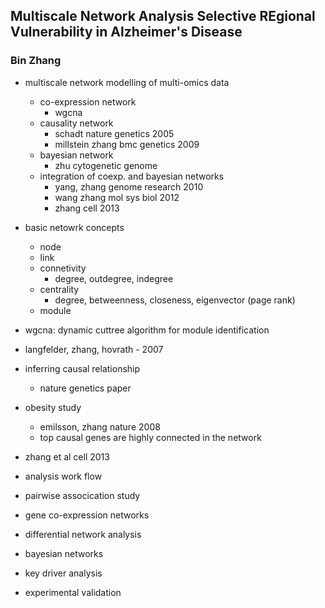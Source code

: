 ## Multiscale Network Analysis Selective REgional Vulnerability in Alzheimer's Disease ##
### Bin Zhang ###

- multiscale network modelling of multi-omics data
  - co-expression network
    - wgcna
  - causality network
    - schadt nature genetics 2005
    - millstein zhang bmc genetics 2009 
  - bayesian network
    - zhu cytogenetic genome
  - integration of coexp. and bayesian networks
    - yang, zhang genome research 2010
    - wang zhang mol sys biol 2012
    - zhang cell 2013
    
- basic netowrk concepts
  - node
  - link
  - connetivity
    - degree, outdegree, indegree
  - centrality
    - degree, betweenness, closeness, eigenvector (page rank)
  - module

-  wgcna: dynamic cuttree algorithm for module identification
  - langfelder, zhang, hovrath - 2007

- inferring causal relationship
  - nature genetics paper

- obesity study
  - emilsson, zhang nature 2008
  - top causal genes are highly connected in the network
 
 - zhang et al cell 2013
 - analysis work flow 
  - pairwise assocication study
  - gene co-expression networks
  - differential network analysis
  - bayesian networks 
  - key driver analysis
  - experimental validation
  
